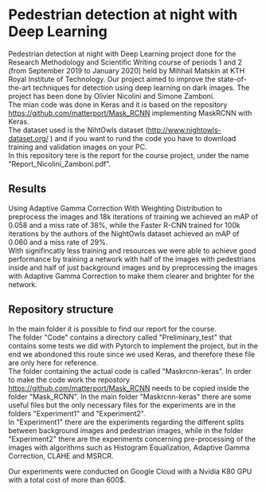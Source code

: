 # Pedestrian detection at night with Deep Learning
Pedestrian detection at night with Deep Learning project done for the Research Methodology and Scientific Writing course of periods 1 and 2 (from September 2019 to January 2020) held by Mihhail Matskin at KTH Royal Institute of Technology. 
Our project aimed to improve the state-of-the-art techniques for detection using deep learning on dark images.
The project has been done by Olivier Nicolini and Simone Zamboni. <br/>
The mian code was done in Keras and it is based on the repository https://github.com/matterport/Mask_RCNN implementing MaskRCNN with Keras. <br/>
The dataset used is the NihtOwls dataset (http://www.nightowls-dataset.org/ ) and if you want to rund the code you have to download training and validation images on your PC. <br/>
In this repository tere is the report for the course project, under the name "Report_Nicolini_Zamboni.pdf". <br/>

## Results
Using Adaptive Gamma Correction With Weighting Distribution to preprocess the images and 18k iterations of training we achieved an mAP of 0.058 and a miss rate of 38%, while the Faster R-CNN trained for 100k iterations by the authors of the NightOwls dataset achieved an mAP of 0.060 and a miss rate of 29%. <br/>
With signifincatly less training and resources we were able to achieve good performance by training a network with half of the images with pedestrians inside and half of just background images and by preprocessing the images with Adaptive Gamma Correction to make them clearer and brighter for the network.

## Repository structure
In the main folder it is possible to find our report for the course. <br/>
The folder "Code" contains a directory called "Preliminary_test" that contains some tests we did with Pytorch to implement the project, but in the end we abondoned this route since we used Keras, and therefore these file are only here for reference. <br/>
The folder containing the actual code is called "Maskrcnn-keras". In order to make the code work the repostory https://github.com/matterport/Mask_RCNN needs to be copied inside the folder "Mask_RCNN". In the main folder "Maskrcnn-keras" there are some useful files but the only necessary files for the experiments are in the folders "Experiment1" and "Experiment2". <br/>
In "Experiment1" there are the experiments regarding the different splits between background images and pedestrian images, while in the folder "Experiment2" there are the experiments concerning pre-processing of the images with algorithms such as Histogram Equalization, Adaptive Gamma Correction, CLAHE and MSRCR. <br/>

Our experiments were conducted on Google Cloud with a Nvidia K80 GPU with a total cost of more than 600$.
